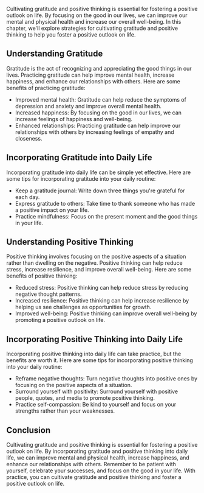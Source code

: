 
Cultivating gratitude and positive thinking is essential for fostering a positive outlook on life. By focusing on the good in our lives, we can improve our mental and physical health and increase our overall well-being. In this chapter, we'll explore strategies for cultivating gratitude and positive thinking to help you foster a positive outlook on life.

Understanding Gratitude
-----------------------

Gratitude is the act of recognizing and appreciating the good things in our lives. Practicing gratitude can help improve mental health, increase happiness, and enhance our relationships with others. Here are some benefits of practicing gratitude:

* Improved mental health: Gratitude can help reduce the symptoms of depression and anxiety and improve overall mental health.
* Increased happiness: By focusing on the good in our lives, we can increase feelings of happiness and well-being.
* Enhanced relationships: Practicing gratitude can help improve our relationships with others by increasing feelings of empathy and closeness.

Incorporating Gratitude into Daily Life
---------------------------------------

Incorporating gratitude into daily life can be simple yet effective. Here are some tips for incorporating gratitude into your daily routine:

* Keep a gratitude journal: Write down three things you're grateful for each day.
* Express gratitude to others: Take time to thank someone who has made a positive impact on your life.
* Practice mindfulness: Focus on the present moment and the good things in your life.

Understanding Positive Thinking
-------------------------------

Positive thinking involves focusing on the positive aspects of a situation rather than dwelling on the negative. Positive thinking can help reduce stress, increase resilience, and improve overall well-being. Here are some benefits of positive thinking:

* Reduced stress: Positive thinking can help reduce stress by reducing negative thought patterns.
* Increased resilience: Positive thinking can help increase resilience by helping us see challenges as opportunities for growth.
* Improved well-being: Positive thinking can improve overall well-being by promoting a positive outlook on life.

Incorporating Positive Thinking into Daily Life
-----------------------------------------------

Incorporating positive thinking into daily life can take practice, but the benefits are worth it. Here are some tips for incorporating positive thinking into your daily routine:

* Reframe negative thoughts: Turn negative thoughts into positive ones by focusing on the positive aspects of a situation.
* Surround yourself with positivity: Surround yourself with positive people, quotes, and media to promote positive thinking.
* Practice self-compassion: Be kind to yourself and focus on your strengths rather than your weaknesses.

Conclusion
----------

Cultivating gratitude and positive thinking is essential for fostering a positive outlook on life. By incorporating gratitude and positive thinking into daily life, we can improve mental and physical health, increase happiness, and enhance our relationships with others. Remember to be patient with yourself, celebrate your successes, and focus on the good in your life. With practice, you can cultivate gratitude and positive thinking and foster a positive outlook on life.
